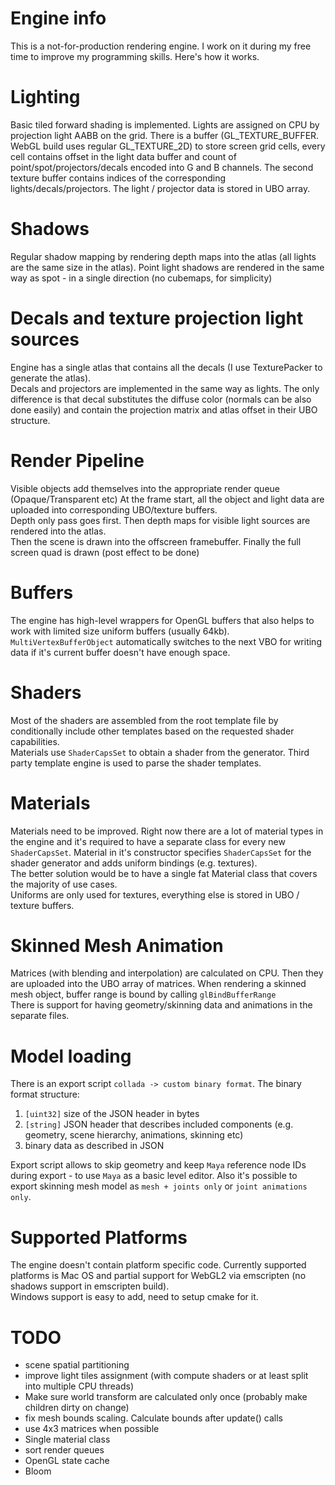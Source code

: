 Engine info
=============
This is a not-for-production rendering engine. I work on it during my free time to improve my programming skills.
Here's how it works.

Lighting
============= 
Basic tiled forward shading is implemented. Lights are assigned on CPU by projection light AABB on the grid.
There is a buffer (GL_TEXTURE_BUFFER. WebGL build uses regular GL_TEXTURE_2D) to store screen grid cells, every cell contains offset in the light data buffer and count of point/spot/projectors/decals encoded into G and B channels.
The second texture buffer contains indices of the corresponding lights/decals/projectors.
The light / projector data is stored in UBO array.

Shadows
=============
Regular shadow mapping by rendering depth maps into the atlas (all lights are the same size in the atlas). Point light shadows are rendered in the same way as spot - in a single direction (no cubemaps, for simplicity)
 
Decals and texture projection light sources
=============
Engine has a single atlas that contains all the decals (I use TexturePacker to generate the atlas).  
Decals and projectors are implemented in the same way as lights. The only difference is that decal substitutes the diffuse color (normals can be also done easily) and contain the projection matrix and atlas offset in their UBO structure.

Render Pipeline
=============
Visible objects add themselves into the appropriate render queue (Opaque/Transparent etc)
At the frame start, all the object and light data are uploaded into corresponding UBO/texture buffers.  
Depth only pass goes first. Then depth maps for visible light sources are rendered into the atlas.  
Then the scene is drawn into the offscreen framebuffer. 
Finally the full screen quad is drawn (post effect to be done)
 
Buffers
=============
The engine has high-level wrappers for OpenGL buffers that also helps to work with limited size uniform buffers (usually 64kb).
`MultiVertexBufferObject` automatically switches to the next VBO for writing data if it's current buffer doesn't have enough space. 

Shaders
=============
Most of the shaders are assembled from the root template file by conditionally include other templates based on the requested shader capabilities.  
Materials use `ShaderCapsSet` to obtain a shader from the generator.
Third party template engine is used to parse the shader templates.  

Materials
=============
Materials need to be improved. Right now there are a lot of material types in the engine and it's required to have a separate class for every new `ShaderCapsSet`.
Material in it's constructor specifies `ShaderCapsSet` for the shader generator and adds uniform bindings (e.g. textures).  
The better solution would be to have a single fat Material class that covers the majority of use cases.   
Uniforms are only used for textures, everything else is stored in UBO / texture buffers.

Skinned Mesh Animation
=============
Matrices (with blending and interpolation) are calculated on CPU. Then they are uploaded into the UBO array of matrices. When rendering a skinned mesh object, buffer range is bound by calling `glBindBufferRange`       
There is support for having geometry/skinning data and animations in the separate files.

Model loading
=============
There is an export script `collada -> custom binary format`.
The binary format structure:
1) `[uint32]` size of the JSON header in bytes
2) `[string]` JSON header that describes included components (e.g. geometry, scene hierarchy, animations, skinning etc)
3) binary data as described in JSON

Export script allows to skip geometry and keep `Maya` reference node IDs during export - to use `Maya` as a basic level editor.
Also it's possible to export skinning mesh model as `mesh + joints only` or `joint animations only`.

Supported Platforms
=============
The engine doesn't contain platform specific code.
Currently supported platforms is Mac OS and partial support for WebGL2 via emscripten (no shadows support in emscripten build).  
Windows support is easy to add, need to setup cmake for it.

TODO
=============
* scene spatial partitioning
* improve light tiles assignment (with compute shaders or at least split into multiple CPU threads)
* Make sure world transform are calculated only once (probably make children dirty on change)
* fix mesh bounds scaling. Calculate bounds after update() calls 
* use 4x3 matrices when possible
* Single material class
* sort render queues
* OpenGL state cache
* Bloom
